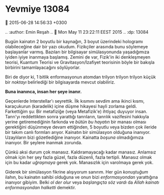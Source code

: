 Yevmiye 13084
=============

:date: 2015-06-28 14:56:33 +0300

.. :author: Emin Reşah
.. :date: Mon May 11 23:22:11 EEST 2015 
.. :dp: 13084 

Bugün kainatın 2 boyutlu bir kaynağın, 3 boyut üzerindeki hologramı
olabileceğine dair bir yazı okudum. Fizikçiler arasında bunu söylemeye
başlayanlar varmış. Bazıları bir bilgisayar simülasyonunda
yaşadığımıza iyiden iyiye inanmaya başlamış. Zemini de var, Fizik'in
iki denkleşmeyen teorisi, Kuantum Teorisi ve Gravitasyon/İzafiyet
teorisinin böyle bir bakışla birbirini tamamlayacağını söylüyorlar.

Biri de diyor ki, 1 bitlik enformasyonun atomdan trilyon trilyon
trilyon küçük bir *noktayı* belirlediği bir bilgisayarda mevcut
olabiliriz.

**Buna inanınca, insan her şeye inanır.**

Geçenlerde Interstellar'ı seyrettik. İlk kısmını sevdim ama ikinci
kısmı, karaçukurun (karadelik) içine düşme hikayesi hayli zorlama
geldi. Farkettiğim şu: Bir metafiziğe (veya Metafizik'e) ihtiyaç
duyuyor insan. Tanrı'yı reddettikten sonra yarattığı tanrıların,
tanrılık vazifesini hakkıyla yerine getiremediğinin farkında ve *bütün
bu hayatın* bir manası olması gerektiğini düşünmeye devam ettiğinden,
5 boyutlu veya bizden çok ileride bir takım canlı formları
arıyor. Kainatın bir simülasyon olduğuna inanıyor. Uzaylıların bizi
gözetlediğine inanıyor. Kainatta *boşuna* olmadığımıza inanıyor. Bir
şeylere inanmak zorunda.

Çünkü aksi durum çok manasız. Kaldıramayacağı kadar manasız. Anlamsız
olmak için her şey fazla güzel, fazla düzenli, fazla tertipli. Manasız
olmak için bu kadar *uğraşmaya* gerek yok. Manasızlık için varolmaya
gerek yok.

Giderek bir simülasyon fikrine alışıyorum sanırım. Her gün
*konuştuğum* ilahın, bu kainatın sahibi olduğuna ve onun bizi
*enformasyondan* yarattığına inanıyor gibiyim. Belki *ol der olur*
veya *başlangıçta söz vardı* da *Allah kainatı enformasyondan halketti*
demektir.

